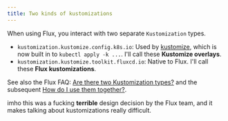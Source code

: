 ```yaml
---
title: Two kinds of kustomizations
---
```


When using Flux, you interact with two separate `Kustomization` types.

* `kustomization.kustomize.config.k8s.io`:
  Used by [kustomize](https://kustomize.io/),
  which is now built in to `kubectl apply -k ...`.
  I'll call these **Kustomize overlays**.
* `kustomization.kustomize.toolkit.fluxcd.io`:
  Native to Flux.
  I'll call these **Flux kustomizations**.

See also the Flux FAQ:
[Are there two Kustomization types?](https://fluxcd.io/flux/faq/#are-there-two-kustomization-types)
and the subsequent
[How do I use them together?](https://fluxcd.io/flux/faq/#how-do-i-use-them-together).

imho this was a fucking **terrible** design decision by the Flux team,
and it makes talking about kustomizations really difficult.
